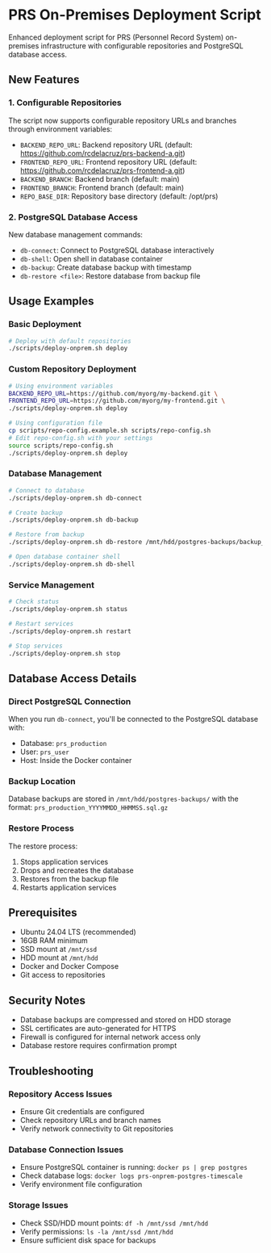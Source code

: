 # PRS On-Premises Deployment Script

Enhanced deployment script for PRS (Personnel Record System) on-premises infrastructure with configurable repositories and PostgreSQL database access.

## New Features

### 1. Configurable Repositories

The script now supports configurable repository URLs and branches through environment variables:

- `BACKEND_REPO_URL`: Backend repository URL (default: https://github.com/rcdelacruz/prs-backend-a.git)
- `FRONTEND_REPO_URL`: Frontend repository URL (default: https://github.com/rcdelacruz/prs-frontend-a.git)
- `BACKEND_BRANCH`: Backend branch (default: main)
- `FRONTEND_BRANCH`: Frontend branch (default: main)
- `REPO_BASE_DIR`: Repository base directory (default: /opt/prs)

### 2. PostgreSQL Database Access

New database management commands:

- `db-connect`: Connect to PostgreSQL database interactively
- `db-shell`: Open shell in database container
- `db-backup`: Create database backup with timestamp
- `db-restore <file>`: Restore database from backup file

## Usage Examples

### Basic Deployment
```bash
# Deploy with default repositories
./scripts/deploy-onprem.sh deploy
```

### Custom Repository Deployment
```bash
# Using environment variables
BACKEND_REPO_URL=https://github.com/myorg/my-backend.git \
FRONTEND_REPO_URL=https://github.com/myorg/my-frontend.git \
./scripts/deploy-onprem.sh deploy

# Using configuration file
cp scripts/repo-config.example.sh scripts/repo-config.sh
# Edit repo-config.sh with your settings
source scripts/repo-config.sh
./scripts/deploy-onprem.sh deploy
```

### Database Management
```bash
# Connect to database
./scripts/deploy-onprem.sh db-connect

# Create backup
./scripts/deploy-onprem.sh db-backup

# Restore from backup
./scripts/deploy-onprem.sh db-restore /mnt/hdd/postgres-backups/backup_20241220_143000.sql.gz

# Open database container shell
./scripts/deploy-onprem.sh db-shell
```

### Service Management
```bash
# Check status
./scripts/deploy-onprem.sh status

# Restart services
./scripts/deploy-onprem.sh restart

# Stop services
./scripts/deploy-onprem.sh stop
```

## Database Access Details

### Direct PostgreSQL Connection
When you run `db-connect`, you'll be connected to the PostgreSQL database with:
- Database: `prs_production`
- User: `prs_user`
- Host: Inside the Docker container

### Backup Location
Database backups are stored in `/mnt/hdd/postgres-backups/` with the format:
`prs_production_YYYYMMDD_HHMMSS.sql.gz`

### Restore Process
The restore process:
1. Stops application services
2. Drops and recreates the database
3. Restores from the backup file
4. Restarts application services

## Prerequisites

- Ubuntu 24.04 LTS (recommended)
- 16GB RAM minimum
- SSD mount at `/mnt/ssd`
- HDD mount at `/mnt/hdd`
- Docker and Docker Compose
- Git access to repositories

## Security Notes

- Database backups are compressed and stored on HDD storage
- SSL certificates are auto-generated for HTTPS
- Firewall is configured for internal network access only
- Database restore requires confirmation prompt

## Troubleshooting

### Repository Access Issues
- Ensure Git credentials are configured
- Check repository URLs and branch names
- Verify network connectivity to Git repositories

### Database Connection Issues
- Ensure PostgreSQL container is running: `docker ps | grep postgres`
- Check database logs: `docker logs prs-onprem-postgres-timescale`
- Verify environment file configuration

### Storage Issues
- Check SSD/HDD mount points: `df -h /mnt/ssd /mnt/hdd`
- Verify permissions: `ls -la /mnt/ssd /mnt/hdd`
- Ensure sufficient disk space for backups
